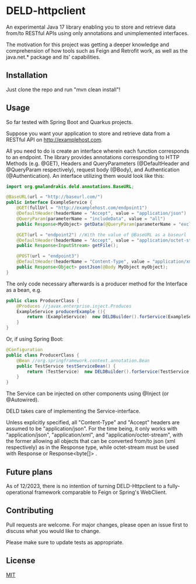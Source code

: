 # DELD-httpclient

An experimental Java 17 library enabling you to store and retrieve data from/to RESTful APIs using only 
annotations and unimplemented interfaces.

The motivation for this project was getting a deeper knowledge and comprehension of how tools such as Feign and Retrofit work, 
as well as the java.net.* package and its' capabilities. 


## Installation
Just clone the repo and run "mvn clean install"!



## Usage
So far tested with Spring Boot and Quarkus projects. 

Suppose you want your application to store and retrieve data from a RESTful API on http://examplehost.com.

All you need to do is create an interface wherein each function corresponds to an endpoint. 
The library provides annotations corresponding to HTTP Methods (e.g. @GET), Headers and QueryParameters
(@DefaultHeader and @QueryParam respectively), request body (@Body), and Authentication (@Authentication). 
An interface utilizing them would look like this:

```java
import org.gmalandrakis.deld.annotations.BaseURL;

@BaseURL(url = "http://baseurl.com/")
public interface ExampleService {
    @GET(fullUrl = "http://examplehost.com/endpoint1")
    @DefaultHeader(headerName = "Accept", value = "application/json")
    @QueryParam(parameterName = "includeData", value = "all")
    public Response<MyObject> getData(@QueryParam(parameterName = "excludeData") String toBeExcluded);

    @GET(url = "endpoint2") //With the value of @BaseURL as a baseurl
    @DefaultHeader(headerName = "Accept", value = "application/octet-stream")
    public Response<InputStream> getFile();

    @POST(url = "endpoint3")
    @DefaultHeader(headerName = "Content-Type", value = "application/xml")
    public Response<Object> postJson(@Body MyObject myObject);
}
```

The only code necessary afterwards is a producer method for the Interface as a bean, e.g.

```java
public class ProducerClass {
    @Produces //javax.enterprise.inject.Produces
    ExampleService producerExample (){
        return (ExampleService)  new DELDBuilder().forService(ExampleService.class);
    }
}

```
Or, if using Spring Boot: 

```java
@Configuration
public class ProducerClass {
    @Bean //org.springframework.context.annotation.Bean
    public TestService testServiceBean() {
        return (TestService)  new DELDBuilder().forService(TestService.class);
    }
}
```

The Service can be injected on other components using @Inject (or @Autowired).

DELD takes care of implementing the Service-interface.

Unless explicitly specified, all "Content-Type" and "Accept" headers are assumed to be "application/json". 
For the time being, it only works with "application/json", "application/xml", and "application/octet-stream", 
with the former allowing all objects that can be converted from/to json (xml respectively) as in the Response type, 
while octet-stream must be used with Response<InputStream>  or Response<byte[]> . 


## Future plans
As of 12/2023, there is no intention of turning DELD-Httpclient to a fully-operational framework
comparable to Feign or Spring's WebClient.

## Contributing

Pull requests are welcome. For major changes, please open an issue first
to discuss what you would like to change.

Please make sure to update tests as appropriate.

## License

[MIT](https://choosealicense.com/licenses/mit/)

